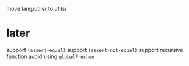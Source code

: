 move lang/utils/ to utils/

# later

support `(assert-equal)`
support `(assert-not-equal)`
support recursive function
avoid using `globalFreshen`
